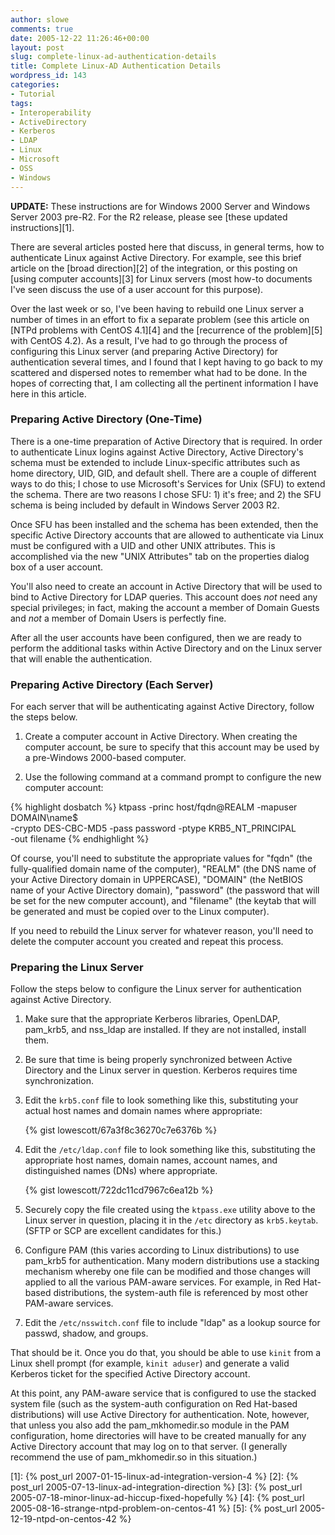 ```yaml
---
author: slowe
comments: true
date: 2005-12-22 11:26:46+00:00
layout: post
slug: complete-linux-ad-authentication-details
title: Complete Linux-AD Authentication Details
wordpress_id: 143
categories:
- Tutorial
tags:
- Interoperability
- ActiveDirectory
- Kerberos
- LDAP
- Linux
- Microsoft
- OSS
- Windows
---
```


**UPDATE:** These instructions are for Windows 2000 Server and Windows Server 2003 pre-R2. For the R2 release, please see [these updated instructions][1].

There are several articles posted here that discuss, in general terms, how to authenticate Linux against Active Directory. For example, see this brief article on the [broad direction][2] of the integration, or this posting on [using computer accounts][3] for Linux servers (most how-to documents I've seen discuss the use of a user account for this purpose).

Over the last week or so, I've been having to rebuild one Linux server a number of times in an effort to fix a separate problem (see this article on [NTPd problems with CentOS 4.1][4] and the [recurrence of the problem][5] with CentOS 4.2). As a result, I've had to go through the process of configuring this Linux server (and preparing Active Directory) for authentication several times, and I found that I kept having to go back to my scattered and dispersed notes to remember what had to be done. In the hopes of correcting that, I am collecting all the pertinent information I have here in this article.

### Preparing Active Directory (One-Time)

There is a one-time preparation of Active Directory that is required. In order to authenticate Linux logins against Active Directory, Active Directory's schema must be extended to include Linux-specific attributes such as home directory, UID, GID, and default shell. There are a couple of different ways to do this; I chose to use Microsoft's Services for Unix (SFU) to extend the schema. There are two reasons I chose SFU: 1) it's free; and 2) the SFU schema is being included by default in Windows Server 2003 R2.

Once SFU has been installed and the schema has been extended, then the specific Active Directory accounts that are allowed to authenticate via Linux must be configured with a UID and other UNIX attributes. This is accomplished via the new "UNIX Attributes" tab on the properties dialog box of a user account.

You'll also need to create an account in Active Directory that will be used to bind to Active Directory for LDAP queries. This account does _not_ need any special privileges; in fact, making the account a member of Domain Guests and _not_ a member of Domain Users is perfectly fine.

After all the user accounts have been configured, then we are ready to perform the additional tasks within Active Directory and on the Linux server that will enable the authentication.

### Preparing Active Directory (Each Server)

For each server that will be authenticating against Active Directory, follow the steps below.

1. Create a computer account in Active Directory. When creating the computer account, be sure to specify that this account may be used by a pre-Windows 2000-based computer.

2. Use the following command at a command prompt to configure the new computer account:

{% highlight dosbatch %}
ktpass -princ host/fqdn@REALM -mapuser DOMAIN\name$  
-crypto DES-CBC-MD5 -pass password -ptype KRB5_NT_PRINCIPAL  
-out filename
{% endhighlight %}

Of course, you'll need to substitute the appropriate values for "fqdn" (the fully-qualified domain name of the computer), "REALM" (the DNS name of your Active Directory domain in UPPERCASE), "DOMAIN" (the NetBIOS name of your Active Directory domain), "password" (the password that will be set for the new computer account), and "filename" (the keytab that will be generated and must be copied over to the Linux computer).

If you need to rebuild the Linux server for whatever reason, you'll need to delete the computer account you created and repeat this process.

### Preparing the Linux Server

Follow the steps below to configure the Linux server for authentication against Active Directory.

1. Make sure that the appropriate Kerberos libraries, OpenLDAP, pam\_krb5, and nss\_ldap are installed. If they are not installed, install them.

2. Be sure that time is being properly synchronized between Active Directory and the Linux server in question. Kerberos requires time synchronization.

3. Edit the `krb5.conf` file to look something like this, substituting your actual host names and domain names where appropriate:  

	{% gist lowescott/67a3f8c36270c7e6376b %}

4. Edit the `/etc/ldap.conf` file to look something like this, substituting the appropriate host names, domain names, account names, and distinguished names (DNs) where appropriate.  

	{% gist lowescott/722dc11cd7967c6ea12b %}

5. Securely copy the file created using the `ktpass.exe` utility above to the Linux server in question, placing it in the `/etc` directory as `krb5.keytab`. (SFTP or SCP are excellent candidates for this.)

6. Configure PAM (this varies according to Linux distributions) to use pam_krb5 for authentication. Many modern distributions use a stacking mechanism whereby one file can be modified and those changes will applied to all the various PAM-aware services. For example, in Red Hat-based distributions, the system-auth file is referenced by most other PAM-aware services.

7. Edit the `/etc/nsswitch.conf` file to include "ldap" as a lookup source for passwd, shadow, and groups.

That should be it. Once you do that, you should be able to use `kinit` from a Linux shell prompt (for example, `kinit aduser`) and generate a valid Kerberos ticket for the specified Active Directory account.

At this point, any PAM-aware service that is configured to use the stacked system file (such as the system-auth configuration on Red Hat-based distributions) will use Active Directory for authentication. Note, however, that unless you also add the pam\_mkhomedir.so module in the PAM configuration, home directories will have to be created manually for any Active Directory account that may log on to that server. (I generally recommend the use of pam\_mkhomedir.so in this situation.)

[1]: {% post_url 2007-01-15-linux-ad-integration-version-4 %}
[2]: {% post_url 2005-07-13-linux-ad-integration-direction %}
[3]: {% post_url 2005-07-18-minor-linux-ad-hiccup-fixed-hopefully %}
[4]: {% post_url 2005-08-16-strange-ntpd-problem-on-centos-41 %}
[5]: {% post_url 2005-12-19-ntpd-on-centos-42 %}
